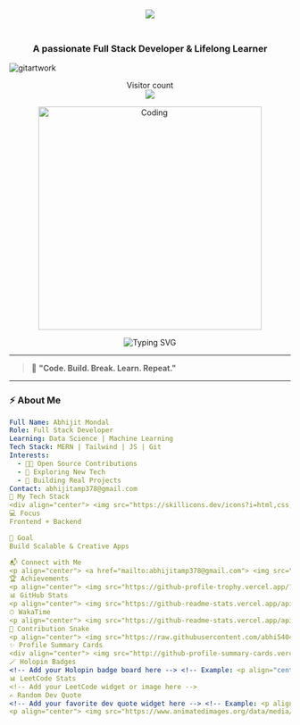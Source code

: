<h1 align="center">
  <a href="https://git.io/typing-svg">
    <img src="https://readme-typing-svg.herokuapp.com/?lines=Hello,+There!+👋;I'm+Abhijit+Mondal;Full+Stack+Developer;Always+Learning+🚀&center=true&size=30">
  </a>
</h1>

<p align="center">
  <img src="https://www.animatedimages.org/data/media/562/animated-line-image-0111.gif" width="1000" height="2" />
</p>

<h3 align="center">A passionate Full Stack Developer & Lifelong Learner</h3>

![gitartwork](gitartwork.svg)

<p align="center"> 
  Visitor count<br>
  <img src="https://profile-counter.glitch.me/abhi5404/count.svg" />
</p>

<p align="center">
  <img src="https://cdn.dribbble.com/users/1162077/screenshots/3848914/media/7ed7d5ca7d93f1510b1f6c85e22b2b39.gif" alt="Coding" width="400"/>
</p>

<p align="center">
  <img src="https://readme-typing-svg.herokuapp.com?font=Fira+Code&size=26&duration=3000&pause=1000&center=true&vCenter=true&multiline=true&width=800&height=100&lines=Hey!+I'm+Abhijit+Mondal+%F0%9F%91%8B;Full+Stack+Developer+%7C+Open+Source+Contributor;MERN+Stack+%7C+Tech+Enthusiast+%F0%9F%8C%90" alt="Typing SVG" />
</p>

---

> 🚀 **"Code. Build. Break. Learn. Repeat."**

---

### ⚡ About Me

```yaml
Full Name: Abhijit Mondal
Role: Full Stack Developer
Learning: Data Science | Machine Learning
Tech Stack: MERN | Tailwind | JS | Git
Interests:
  - 👨‍💻 Open Source Contributions
  - 🧠 Exploring New Tech
  - 🚀 Building Real Projects
Contact: abhijitamp378@gmail.com
🧠 My Tech Stack
<div align="center"> <img src="https://skillicons.dev/icons?i=html,css,js,react,nodejs,express,mongodb,tailwind,bootstrap,git,github,vscode" /> </div>
💻 Focus
Frontend + Backend

🎯 Goal
Build Scalable & Creative Apps

📬 Connect with Me
<p align="center"> <a href="mailto:abhijitamp378@gmail.com"> <img src="https://img.shields.io/badge/-Gmail-D14836?style=for-the-badge&logo=gmail&logoColor=white"> </a> <a href="https://www.linkedin.com/in/abhijit-mondal-a6ab04302/"> <img src="https://img.shields.io/badge/-LinkedIn-0077B5?style=for-the-badge&logo=linkedin&logoColor=white"> </a> <a href="https://github.com/abhi5404"> <img src="https://img.shields.io/badge/-GitHub-181717?style=for-the-badge&logo=github&logoColor=white"> </a> </p>
🏆 Achievements
<p align="center"> <img src="https://github-profile-trophy.vercel.app/?username=abhi5404&theme=tokyonight&row=1&column=6&margin-w=15&margin-h=15" /> </p>
📊 GitHub Stats
<p align="center"> <img src="https://github-readme-stats.vercel.app/api?username=abhi5404&show_icons=true&theme=tokyonight&hide_border=true&border_radius=10" width="47%" /> <img src="https://github-readme-stats.vercel.app/api/top-langs/?username=abhi5404&layout=compact&theme=tokyonight&hide_border=true&border_radius=10" width="47%" /> </p> <p align="center"> <img src="https://github-readme-streak-stats.herokuapp.com?user=abhi5404&theme=tokyonight&hide_border=true&border_radius=10" width="98%"/> </p>
⏱ WakaTime
<p align="center"> <img src="https://github-readme-stats.vercel.app/api/wakatime?username=abhijitmondal&theme=tokyonight&hide_border=true&border_radius=10" /> </p>
🐍 Contribution Snake
<p align="center"> <img src="https://raw.githubusercontent.com/abhi5404/abhi5404/output/snake-3d.gif" alt="3D Snake Animation" /> </p>
✨ Profile Summary Cards
<div align="center"> <img src="http://github-profile-summary-cards.vercel.app/api/cards/most-commit-language?username=abhi5404&theme=tokyonight" height="180em" /> <img src="http://github-profile-summary-cards.vercel.app/api/cards/repos-per-language?username=abhi5404&theme=tokyonight" height="180em" /> <img src="http://github-profile-summary-cards.vercel.app/api/cards/productive-time?username=abhi5404&theme=tokyonight" height="180em" /> <img src="http://github-profile-summary-cards.vercel.app/api/cards/profile-details?username=abhi5404&theme=tokyonight" height="180em" /> </div>
🪄 Holopin Badges
<!-- Add your Holopin badge board here --> <!-- Example: <p align="center"><a href="https://holopin.io/@username"><img src="https://holopin.io/api/user/board?user=username" /></a></p> -->
📊 LeetCode Stats
<!-- Add your LeetCode widget or image here -->
✍️ Random Dev Quote
<!-- Add your favorite dev quote widget here --> <!-- Example: <p align="center"><img src="https://quotes-github-readme.vercel.app/api?type=horizontal&theme=tokyonight" /></p> -->
<p align="center"> <img src="https://www.animatedimages.org/data/media/562/animated-line-image-0111.gif" width="1000" height="2" /> </p> <p align="center"> <b>⭐ Built with passion by <a href="https://github.com/abhi5404">Abhijit Mondal</a> ⭐</b> </p> ```

